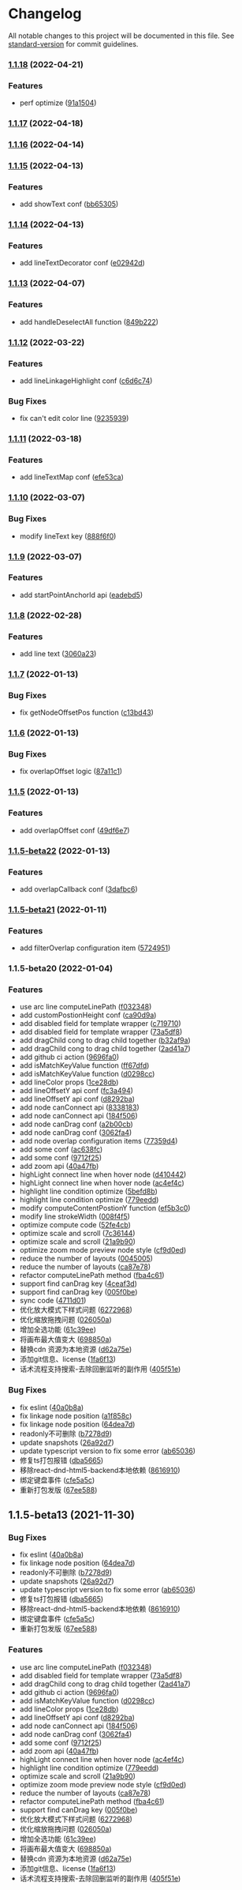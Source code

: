 # Changelog

All notable changes to this project will be documented in this file. See [standard-version](https://github.com/conventional-changelog/standard-version) for commit guidelines.

### [1.1.18](https://github.com/byai/topology/compare/v1.1.17...v1.1.18) (2022-04-21)


### Features

* perf optimize ([91a1504](https://github.com/byai/topology/commit/91a150471169d09261360aa6b3c0cb95cb70be68))

### [1.1.17](https://github.com/byai/topology/compare/v1.1.16...v1.1.17) (2022-04-18)

### [1.1.16](https://github.com/byai/topology/compare/v1.1.15...v1.1.16) (2022-04-14)

### [1.1.15](https://github.com/byai/topology/compare/v1.1.14...v1.1.15) (2022-04-13)


### Features

* add showText conf ([bb65305](https://github.com/byai/topology/commit/bb653052fc1aaa7d5a0cdb0cd46b17654998a8e0))

### [1.1.14](https://github.com/byai/topology/compare/v1.1.13...v1.1.14) (2022-04-13)


### Features

* add lineTextDecorator conf ([e02942d](https://github.com/byai/topology/commit/e02942d671d58cd9dc52acf6f772e0c314156d56))

### [1.1.13](https://github.com/byai/topology/compare/v1.1.12...v1.1.13) (2022-04-07)


### Features

* add handleDeselectAll function ([849b222](https://github.com/byai/topology/commit/849b22259ad0ac8c86e3d31c1ec5a246a98bbb71))

### [1.1.12](https://github.com/byai/topology/compare/v1.1.11...v1.1.12) (2022-03-22)


### Features

* add lineLinkageHighlight conf ([c6d6c74](https://github.com/byai/topology/commit/c6d6c7496c50907bfd91f335a2734cb771f2cf03))


### Bug Fixes

* fix can't edit color line ([9235939](https://github.com/byai/topology/commit/9235939c393bf32c3d61741e3a64a57c5b1c4026))

### [1.1.11](https://github.com/byai/topology/compare/v1.1.10...v1.1.11) (2022-03-18)


### Features

* add lineTextMap conf ([efe53ca](https://github.com/byai/topology/commit/efe53ca62d73da4e0b5524dec9bb65e0876f045d))

### [1.1.10](https://github.com/byai/topology/compare/v1.1.9...v1.1.10) (2022-03-07)


### Bug Fixes

* modify lineText key ([888f6f0](https://github.com/byai/topology/commit/888f6f020c0701c415adb323efb599fcbc489401))

### [1.1.9](https://github.com/byai/topology/compare/v1.1.8...v1.1.9) (2022-03-07)


### Features

* add startPointAnchorId api ([eadebd5](https://github.com/byai/topology/commit/eadebd5822c62202898e3b497b132520cd688133))

### [1.1.8](https://github.com/byai/topology/compare/v1.1.7...v1.1.8) (2022-02-28)


### Features

* add line text ([3060a23](https://github.com/byai/topology/commit/3060a23e54748b0c217e1a03f517520e610dffa7))

### [1.1.7](https://github.com/byai/topology/compare/v1.1.6...v1.1.7) (2022-01-13)


### Bug Fixes

* fix getNodeOffsetPos function ([c13bd43](https://github.com/byai/topology/commit/c13bd43c24755ab77d6830d2e17f51624a2f320e))

### [1.1.6](https://github.com/byai/topology/compare/v1.1.5...v1.1.6) (2022-01-13)


### Bug Fixes

* fix overlapOffset logic ([87a11c1](https://github.com/byai/topology/commit/87a11c18cefe30776380203dbda67c14a4f7842c))

### [1.1.5](https://github.com/byai/topology/compare/v1.1.5-beta22...v1.1.5) (2022-01-13)


### Features

* add overlapOffset conf ([49df6e7](https://github.com/byai/topology/commit/49df6e7feab4b56e9a73c2a2bb9c56bbc7600289))

### [1.1.5-beta22](https://github.com/byai/topology/compare/v1.1.5-beta21...v1.1.5-beta22) (2022-01-13)


### Features

* add overlapCallback conf ([3dafbc6](https://github.com/byai/topology/commit/3dafbc621e3d5b97f218018ce64aa75d3b3a05fe))

### [1.1.5-beta21](https://github.com/byai/topology/compare/v1.1.5-beta20...v1.1.5-beta21) (2022-01-11)


### Features

* add filterOverlap configuration item ([5724951](https://github.com/byai/topology/commit/57249519a126ae4b4a3f305278dc6a7060c67353))

### 1.1.5-beta20 (2022-01-04)


### Features

*  use arc line computeLinePath ([f032348](https://github.com/byai/topology/commit/f032348a79dde0780aaba7ad59a4c898a9ce0315))
* add customPostionHeight conf ([ca90d9a](https://github.com/byai/topology/commit/ca90d9a93086366693fb15465bca87194a7db8eb))
* add disabled field for template wrapper ([c719710](https://github.com/byai/topology/commit/c71971010142c01161858137418c0bc936dcb426))
* add disabled field for template wrapper ([73a5df8](https://github.com/byai/topology/commit/73a5df800e9cc966c39e03821bd960370d7896f8))
* add dragChild cong to drag child together ([b32af9a](https://github.com/byai/topology/commit/b32af9a39823809a86265110b1e6ad07a6d3ed2f))
* add dragChild cong to drag child together ([2ad41a7](https://github.com/byai/topology/commit/2ad41a7a531b2fce4dfd6b2ebb92b2d5617afd08))
* add github ci action ([9696fa0](https://github.com/byai/topology/commit/9696fa0e34e3fe1f6970eb4568d3b5a7fb509493))
* add isMatchKeyValue function ([ff67dfd](https://github.com/byai/topology/commit/ff67dfd7d9ebb763a86750265365f7a684752014))
* add isMatchKeyValue function ([d0298cc](https://github.com/byai/topology/commit/d0298cc7ea47e58a10342ed33f316f6a38a748ed))
* add lineColor props ([1ce28db](https://github.com/byai/topology/commit/1ce28db38fdfabadf8dd5408b751e3a190992d3e))
* add lineOffsetY api conf ([fc3a494](https://github.com/byai/topology/commit/fc3a4943e8addda5b39c4e3922d73145012f00d2))
* add lineOffsetY api conf ([d8292ba](https://github.com/byai/topology/commit/d8292ba605a626e6fc9cc9afd45a7a3d216af644))
* add node canConnect api ([8338183](https://github.com/byai/topology/commit/83381831fe131f8c59bc79c49b081aafae190498))
* add node canConnect api ([184f506](https://github.com/byai/topology/commit/184f5066884fb37b0716e46f075d92939ab1624a))
* add node canDrag conf ([a2b00cb](https://github.com/byai/topology/commit/a2b00cb05f832cba4e303e3b4db93a9815477a0a))
* add node canDrag conf ([3062fa4](https://github.com/byai/topology/commit/3062fa475ebbd88d24a35a0a2b489c8fee277a8b))
* add node overlap configuration items ([77359d4](https://github.com/byai/topology/commit/77359d4097ab64a0cc8faf639f471a84c89cda3c))
* add some conf ([ac638fc](https://github.com/byai/topology/commit/ac638fc12805d0b9c26370778f60bd83f8962c18))
* add some conf ([9712f25](https://github.com/byai/topology/commit/9712f2533d88c1a01dbe712fd02e0eef4f42f360))
* add zoom api ([40a47fb](https://github.com/byai/topology/commit/40a47fbaff995ef80b910cece2109649d1470bb7))
* highLight connect line when hover node ([d410442](https://github.com/byai/topology/commit/d4104421212525b4dacb7a8c4687f20a32dc8088))
* highLight connect line when hover node ([ac4ef4c](https://github.com/byai/topology/commit/ac4ef4c82531be24074cecd86dbaf2dc8f965daf))
* highlight line condition optimize ([5befd8b](https://github.com/byai/topology/commit/5befd8bda6d4de7b9a8c30567ac9b8582eb2f1dd))
* highlight line condition optimize ([779eedd](https://github.com/byai/topology/commit/779eedd00b926c32cb0b567235718117bda5c588))
* modify  computeContentPostionY function ([ef5b3c0](https://github.com/byai/topology/commit/ef5b3c02fec7b2d0df3393cc4e47308bc2034718))
* modify line strokeWidth ([008f4f5](https://github.com/byai/topology/commit/008f4f5a053689aa800e6a82000215917454bf14))
* optimize compute code ([52fe4cb](https://github.com/byai/topology/commit/52fe4cb23e9719c8b5276e963b7602bc5c607eae))
* optimize scale and scroll ([7c36144](https://github.com/byai/topology/commit/7c3614424d86d336e8acfe567539d2cd8c4628b3))
* optimize scale and scroll ([21a9b90](https://github.com/byai/topology/commit/21a9b904e89984cb957b21c8e39761945e0697ec))
* optimize zoom mode preview node style ([cf9d0ed](https://github.com/byai/topology/commit/cf9d0edf05feffa57c09353e6b39ee45f1719d1b))
* reduce the number of layouts ([0045005](https://github.com/byai/topology/commit/004500554ef948939eff67f0247ab744a644e7b7))
* reduce the number of layouts ([ca87e78](https://github.com/byai/topology/commit/ca87e78fdee7749077e268b2436e9df3e833302a))
* refactor computeLinePath method ([fba4c61](https://github.com/byai/topology/commit/fba4c611a567a5a341518a28d9578703bf44c000))
* support find canDrag key ([4ceaf3d](https://github.com/byai/topology/commit/4ceaf3d121cd54c8b9ab61012ffba3f71128b721))
* support find canDrag key ([005f0be](https://github.com/byai/topology/commit/005f0bee9b7cca76c334384371e7ce57c2e37dfc))
* sync code ([4711d01](https://github.com/byai/topology/commit/4711d012ee489662d732ca2e3dca1024121df4b0))
* 优化放大模式下样式问题 ([6272968](https://github.com/byai/topology/commit/6272968aaaeaff120018bfedb8d47c9c4cf22dc5))
* 优化缩放拖拽问题 ([026050a](https://github.com/byai/topology/commit/026050a21575d1cc1fae748d7df31c119b314f6d))
* 增加全选功能 ([61c39ee](https://github.com/byai/topology/commit/61c39eeef1e835de1d5bf969b8924defbec9f283))
* 将画布最大值变大 ([698850a](https://github.com/byai/topology/commit/698850ad535cfac5d96f424777b726d91ee93532))
* 替换cdn 资源为本地资源 ([d62a75e](https://github.com/byai/topology/commit/d62a75e2c9946d2be920d97aed3a478f53246e90))
* 添加git信息、license ([1fa6f13](https://github.com/byai/topology/commit/1fa6f13be07009c066014c9f423252dd851023e3))
* 话术流程支持搜索-去除回删监听的副作用 ([405f51e](https://github.com/byai/topology/commit/405f51e6a10fecc3955e7c221ea9c20c5cd3fa59))


### Bug Fixes

* fix eslint ([40a0b8a](https://github.com/byai/topology/commit/40a0b8a21262933a4f6b6356db2ceb5d4de0e940))
* fix linkage node position ([a1f858c](https://github.com/byai/topology/commit/a1f858ce2abdc64c6c7510dab14908845174e6b1))
* fix linkage node position ([64dea7d](https://github.com/byai/topology/commit/64dea7d815a2f7b8173da30f73e1ae5cb90014c6))
* readonly不可删除 ([b7278d9](https://github.com/byai/topology/commit/b7278d98e49339b4e6868eff476f9e1633b81e20))
* update snapshots ([26a92d7](https://github.com/byai/topology/commit/26a92d7849fe25cf52f9c0f4a05306d08f7a01dd))
* update typescript version to fix some error ([ab65036](https://github.com/byai/topology/commit/ab650369d41961ab97bc750b242ff5c68c4551ee))
* 修复ts打包报错 ([dba5665](https://github.com/byai/topology/commit/dba56657666ec3f5b2bb90ba08faaf93a947e168))
* 移除react-dnd-html5-backend本地依赖 ([8616910](https://github.com/byai/topology/commit/861691018a1197505a9065e61747f0ac4e4725fc))
* 绑定键盘事件 ([cfe5a5c](https://github.com/byai/topology/commit/cfe5a5c635fbfc360114f7e9f56ed89c5c96f6d3))
* 重新打包发版 ([67ee588](https://github.com/byai/topology/commit/67ee58838810f961d430e2518100d7db190c118a))

## 1.1.5-beta13 (2021-11-30)


### Bug Fixes

* fix eslint ([40a0b8a](https://github.com/byai/topology/commit/40a0b8a))
* fix linkage node position ([64dea7d](https://github.com/byai/topology/commit/64dea7d))
* readonly不可删除 ([b7278d9](https://github.com/byai/topology/commit/b7278d9))
* update snapshots ([26a92d7](https://github.com/byai/topology/commit/26a92d7))
* update typescript version to fix some error ([ab65036](https://github.com/byai/topology/commit/ab65036))
* 修复ts打包报错 ([dba5665](https://github.com/byai/topology/commit/dba5665))
* 移除react-dnd-html5-backend本地依赖 ([8616910](https://github.com/byai/topology/commit/8616910))
* 绑定键盘事件 ([cfe5a5c](https://github.com/byai/topology/commit/cfe5a5c))
* 重新打包发版 ([67ee588](https://github.com/byai/topology/commit/67ee588))


### Features

*  use arc line computeLinePath ([f032348](https://github.com/byai/topology/commit/f032348))
* add disabled field for template wrapper ([73a5df8](https://github.com/byai/topology/commit/73a5df8))
* add dragChild cong to drag child together ([2ad41a7](https://github.com/byai/topology/commit/2ad41a7))
* add github ci action ([9696fa0](https://github.com/byai/topology/commit/9696fa0))
* add isMatchKeyValue function ([d0298cc](https://github.com/byai/topology/commit/d0298cc))
* add lineColor props ([1ce28db](https://github.com/byai/topology/commit/1ce28db))
* add lineOffsetY api conf ([d8292ba](https://github.com/byai/topology/commit/d8292ba))
* add node canConnect api ([184f506](https://github.com/byai/topology/commit/184f506))
* add node canDrag conf ([3062fa4](https://github.com/byai/topology/commit/3062fa4))
* add some conf ([9712f25](https://github.com/byai/topology/commit/9712f25))
* add zoom api ([40a47fb](https://github.com/byai/topology/commit/40a47fb))
* highLight connect line when hover node ([ac4ef4c](https://github.com/byai/topology/commit/ac4ef4c))
* highlight line condition optimize ([779eedd](https://github.com/byai/topology/commit/779eedd))
* optimize scale and scroll ([21a9b90](https://github.com/byai/topology/commit/21a9b90))
* optimize zoom mode preview node style ([cf9d0ed](https://github.com/byai/topology/commit/cf9d0ed))
* reduce the number of layouts ([ca87e78](https://github.com/byai/topology/commit/ca87e78))
* refactor computeLinePath method ([fba4c61](https://github.com/byai/topology/commit/fba4c61))
* support find canDrag key ([005f0be](https://github.com/byai/topology/commit/005f0be))
* 优化放大模式下样式问题 ([6272968](https://github.com/byai/topology/commit/6272968))
* 优化缩放拖拽问题 ([026050a](https://github.com/byai/topology/commit/026050a))
* 增加全选功能 ([61c39ee](https://github.com/byai/topology/commit/61c39ee))
* 将画布最大值变大 ([698850a](https://github.com/byai/topology/commit/698850a))
* 替换cdn 资源为本地资源 ([d62a75e](https://github.com/byai/topology/commit/d62a75e))
* 添加git信息、license ([1fa6f13](https://github.com/byai/topology/commit/1fa6f13))
* 话术流程支持搜索-去除回删监听的副作用 ([405f51e](https://github.com/byai/topology/commit/405f51e))
